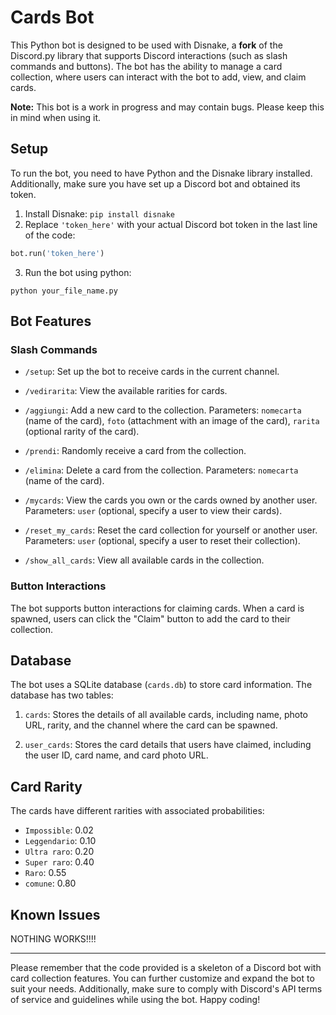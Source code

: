 # Cards Bot

This Python bot is designed to be used with Disnake, a __fork__ of the Discord.py library that supports Discord interactions (such as slash commands and buttons). The bot has the ability to manage a card collection, where users can interact with the bot to add, view, and claim cards.

**Note:** This bot is a work in progress and may contain bugs. Please keep this in mind when using it.

## Setup

To run the bot, you need to have Python and the Disnake library installed. Additionally, make sure you have set up a Discord bot and obtained its token.

1. Install Disnake: `pip install disnake`
2. Replace `'token_here'` with your actual Discord bot token in the last line of the code:
```python
bot.run('token_here')
```
3. Run the bot using python:
  ```
  python your_file_name.py
  ```
## Bot Features

### Slash Commands

- `/setup`: Set up the bot to receive cards in the current channel.

- `/vedirarita`: View the available rarities for cards.

- `/aggiungi`: Add a new card to the collection. Parameters: `nomecarta` (name of the card), `foto` (attachment with an image of the card), `rarita` (optional rarity of the card).

- `/prendi`: Randomly receive a card from the collection.

- `/elimina`: Delete a card from the collection. Parameters: `nomecarta` (name of the card).

- `/mycards`: View the cards you own or the cards owned by another user. Parameters: `user` (optional, specify a user to view their cards).

- `/reset_my_cards`: Reset the card collection for yourself or another user. Parameters: `user` (optional, specify a user to reset their collection).

- `/show_all_cards`: View all available cards in the collection.

### Button Interactions

The bot supports button interactions for claiming cards. When a card is spawned, users can click the "Claim" button to add the card to their collection.

## Database

The bot uses a SQLite database (`cards.db`) to store card information. The database has two tables:

1. `cards`: Stores the details of all available cards, including name, photo URL, rarity, and the channel where the card can be spawned.

2. `user_cards`: Stores the card details that users have claimed, including the user ID, card name, and card photo URL.

## Card Rarity

The cards have different rarities with associated probabilities:

- `Impossible`: 0.02
- `Leggendario`: 0.10
- `Ultra raro`: 0.20
- `Super raro`: 0.40
- `Raro`: 0.55
- `comune`: 0.80

## Known Issues

NOTHING WORKS!!!!

---

Please remember that the code provided is a skeleton of a Discord bot with card collection features. You can further customize and expand the bot to suit your needs. Additionally, make sure to comply with Discord's API terms of service and guidelines while using the bot. Happy coding!
